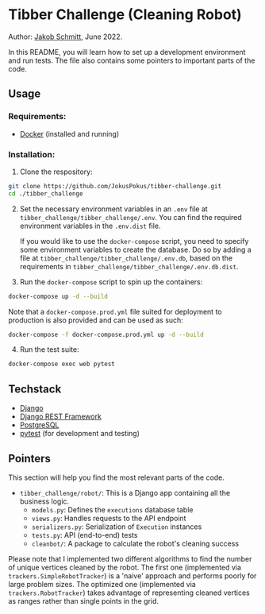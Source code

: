 # Tibber Challenge (Cleaning Robot)

Author: [Jakob Schmitt](https://www.linkedin.com/in/jakob-schmitt/), June 2022.

In this README, you will learn how to set up a development environment and
run tests. The file also contains some pointers to important parts of the code.

## Usage

### Requirements:
* [Docker](https://docs.docker.com/get-docker/) (installed and running)

### Installation:
1. Clone the respository:
```zsh
git clone https://github.com/JokusPokus/tibber-challenge.git
cd ./tibber_challenge
```

2. Set the necessary environment variables in an `.env` file at `tibber_challenge/tibber_challenge/.env`.
You can find the required environment variables in the `.env.dist` file.

    If you would like to use the `docker-compose` script, you need to specify
some environment variables to create the database. Do so by adding a file
at `tibber_challenge/tibber_challenge/.env.db`, based on the requirements 
in `tibber_challenge/tibber_challenge/.env.db.dist`.


3. Run the `docker-compose` script to spin up the containers:
```zsh
docker-compose up -d --build
```

Note that a `docker-compose.prod.yml` file suited for deployment to production is
also provided and can be used as such:
```zsh
docker-compose -f docker-compose.prod.yml up -d --build
```


4. Run the test suite:
```zsh
docker-compose exec web pytest
```


## Techstack
- [Django](https://www.djangoproject.com/)
- [Django REST Framework](https://www.django-rest-framework.org/)
- [PostgreSQL](https://www.postgresql.org/)
- [pytest](https://docs.pytest.org/en/6.2.x/) (for development and testing)


## Pointers
This section will help you find the most relevant parts of the code.

* `tibber_challenge/robot/`: This is a Django app containing all the business logic.
  * `models.py`: Defines the `executions` database table
  * `views.py`: Handles requests to the API endpoint
  * `serializers.py`: Serialization of `Execution` instances
  * `tests.py`: API (end-to-end) tests
  * `cleanbot/`: A package to calculate the robot's cleaning success

Please note that I implemented two different algorithms to find the number
of unique vertices cleaned by the robot. The first one (implemented
via `trackers.SimpleRobotTracker`) is a 'naive' approach and performs
poorly for large problem sizes. The optimized one (implemented via 
`trackers.RobotTracker`) takes advantage of representing cleaned vertices as
ranges rather than single points in the grid.
